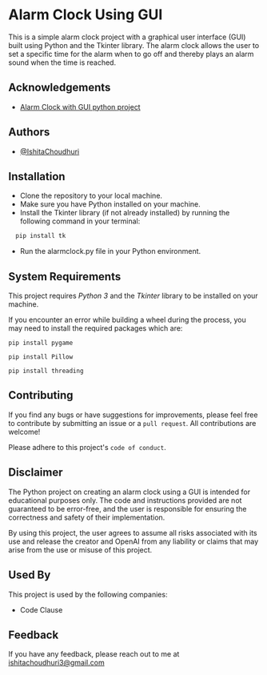 
# Alarm Clock Using GUI

This is a simple alarm clock project with a graphical user interface (GUI) built using Python and the Tkinter library. The alarm clock allows the user to set a specific time for the alarm when to go off and thereby plays an alarm sound when the time is reached.



## Acknowledgements

 - [Alarm Clock with GUI python project](https://youtu.be/q1GUQTckTvc)
 


## Authors

- [@IshitaChoudhuri](https://github.com/IshitaChoudhuri)




## Installation

- Clone the repository to your local machine.
- Make sure you have Python installed on your machine.
- Install the Tkinter library (if not already installed) by running the following command in your terminal:
```bash
  pip install tk
```
- Run the alarmclock.py file in your Python environment.
    
## System Requirements
This project requires *Python 3* and the *Tkinter* library to be installed on your machine.

If you encounter an error while building a wheel during the process, you may need to install the required packages which are:


```pip install pygame```

```pip install Pillow```

```pip install threading```


## Contributing

If you find any bugs or have suggestions for improvements, please feel free to contribute by submitting an issue or a `pull request`. All contributions are welcome!

Please adhere to this project's `code of conduct`.


## Disclaimer
The Python project on creating an alarm clock using a GUI is intended for educational purposes only. The code and instructions provided are not guaranteed to be error-free, and the user is responsible for ensuring the correctness and safety of their implementation.

By using this project, the user agrees to assume all risks associated with its use and release the creator and OpenAI from any liability or claims that may arise from the use or misuse of this project.
## Used By

This project is used by the following companies:

- Code Clause


## Feedback

If you have any feedback, please reach out to me at ishitachoudhuri3@gmail.com

